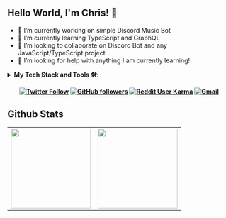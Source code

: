 ## Hello World, I'm Chris! 👋
- 🔭 I’m currently working on simple Discord Music Bot 
- 🌱 I’m currently learning TypeScript and GraphQL
- 👯 I’m looking to collaborate on Discord Bot and any JavaScript/TypeScript project. 
- 🤔 I’m looking for help with anything I am currently learning!

<details>
<summary><b>My Tech Stack and Tools 🛠:<b/></summary>

### Languages
![C#](https://img.shields.io/badge/c%23-%23239120.svg?style=for-the-badge&logo=c-sharp&logoColor=white)
![CSS3](https://img.shields.io/badge/css3-%231572B6.svg?style=for-the-badge&logo=css3&logoColor=white)
![HTML5](https://img.shields.io/badge/html5-%23E34F26.svg?style=for-the-badge&logo=html5&logoColor=white)
![JavaScript](https://img.shields.io/badge/javascript-%23323330.svg?style=for-the-badge&logo=javascript&logoColor=%23F7DF1E)
![TypeScript](https://img.shields.io/badge/typescript-%23007ACC.svg?style=for-the-badge&logo=typescript&logoColor=white)
<!-- ![Kotlin](https://img.shields.io/badge/kotlin-%230095D5.svg?style=for-the-badge&logo=kotlin&logoColor=white) -->
<!-- ![PHP](https://img.shields.io/badge/php-%23777BB4.svg?style=for-the-badge&logo=php&logoColor=white) -->
                                                                                                 
### Frameworks                                                                              
![.Net](https://img.shields.io/badge/.NET-5C2D91?style=for-the-badge&logo=.net&logoColor=white)
![Bootstrap](https://img.shields.io/badge/bootstrap-%23563D7C.svg?style=for-the-badge&logo=bootstrap&logoColor=white)
![Electron.js](https://img.shields.io/badge/Electron-191970?style=for-the-badge&logo=Electron&logoColor=white)
![Express.js](https://img.shields.io/badge/express.js-%23404d59.svg?style=for-the-badge&logo=express&logoColor=%2361DAFB)
![Gatsby](https://img.shields.io/badge/Gatsby-%23663399.svg?style=for-the-badge&logo=gatsby&logoColor=white)
![Jest](https://img.shields.io/badge/-jest-%23C21325?style=for-the-badge&logo=jest&logoColor=white)
![Mocha](https://img.shields.io/badge/-mocha-%238D6748?style=for-the-badge&logo=mocha&logoColor=white)
![NodeJS](https://img.shields.io/badge/node.js-6DA55F?style=for-the-badge&logo=node.js&logoColor=white)
![React](https://img.shields.io/badge/react-%2320232a.svg?style=for-the-badge&logo=react&logoColor=%2361DAFB)
![React Native](https://img.shields.io/badge/react_native-%2320232a.svg?style=for-the-badge&logo=react&logoColor=%2361DAFB)
![Redux](https://img.shields.io/badge/redux-%23593d88.svg?style=for-the-badge&logo=redux&logoColor=white)
![Sequelize](https://img.shields.io/badge/Sequelize-52B0E7?style=for-the-badge&logo=Sequelize&logoColor=white)
![Socket.io](https://img.shields.io/badge/Socket.io-black?style=for-the-badge&logo=socket.io&badgeColor=010101)
![Styled Components](https://img.shields.io/badge/styled--components-DB7093?style=for-the-badge&logo=styled-components&logoColor=white)
![Xamarin](https://img.shields.io/badge/Xamarin-3199DC?style=for-the-badge&logo=xamarin&logoColor=white)
<!-- ![Angular](https://img.shields.io/badge/angular-%23DD0031.svg?style=for-the-badge&logo=angular&logoColor=white) -->
<!-- ![Angular.js](https://img.shields.io/badge/angular.js-%23E23237.svg?style=for-the-badge&logo=angularjs&logoColor=white) -->
<!-- ![jQuery](https://img.shields.io/badge/jquery-%230769AD.svg?style=for-the-badge&logo=jquery&logoColor=white) -->

### Databases
![MicrosoftSQLServer](https://img.shields.io/badge/Microsoft%20SQL%20Server-CC2927?style=for-the-badge&logo=microsoft%20sql%20server&logoColor=white)
![MongoDB](https://img.shields.io/badge/MongoDB-%234ea94b.svg?style=for-the-badge&logo=mongodb&logoColor=white)
![MySQL](https://img.shields.io/badge/mysql-%2300f.svg?style=for-the-badge&logo=mysql&logoColor=white)
![Postgres](https://img.shields.io/badge/postgres-%23316192.svg?style=for-the-badge&logo=postgresql&logoColor=white)
![Redis](https://img.shields.io/badge/redis-%23DD0031.svg?style=for-the-badge&logo=redis&logoColor=white)
![SQLite](https://img.shields.io/badge/sqlite-%2307405e.svg?style=for-the-badge&logo=sqlite&logoColor=white)
<!-- ![Realm](https://img.shields.io/badge/Realm-39477F?style=for-the-badge&logo=realm&logoColor=white) -->

### Tools
![GitHub](https://img.shields.io/badge/github-%23121011.svg?style=for-the-badge&logo=github&logoColor=white)
![Nginx](https://img.shields.io/badge/nginx-%23009639.svg?style=for-the-badge&logo=nginx&logoColor=white)
![Postman](https://img.shields.io/badge/Postman-FF6C37?style=for-the-badge&logo=postman&logoColor=white)
![Visual Studio](https://img.shields.io/badge/Visual%20Studio-5C2D91.svg?style=for-the-badge&logo=visual-studio&logoColor=white)
![Visual Studio Code](https://img.shields.io/badge/Visual%20Studio%20Code-0078d7.svg?style=for-the-badge&logo=visual-studio-code&logoColor=white)
<!-- ![GitLab](https://img.shields.io/badge/gitlab-%23181717.svg?style=for-the-badge&logo=gitlab&logoColor=white) -->
<!-- ![GitLab CI](https://img.shields.io/badge/GitLabCI-%23181717.svg?style=for-the-badge&logo=gitlab&logoColor=white) -->

</details>

<p align="center">
  <a href="https://twitter.com/ChristiantoChen">
    <img align="center" alt="Twitter Follow" src="https://img.shields.io/twitter/follow/ChristiantoChen?label=Follow%20Me%20On%20Twitter&style=social">
  </a>
  <a href="https://github.com/ChristiantoChen">
    <img align="center" alt="GitHub followers" src="https://img.shields.io/github/followers/ChristiantoChen?label=Follow%20Me%20On%20GitHub&style=social">
  </a>
    <a href="https://reddit.com/user/lozernhein">
    <img align="center" alt="Reddit User Karma" src="https://img.shields.io/reddit/user-karma/combined/lozernhein?label=Follow%20Me%20On%20Reddit&style=social">
  </a>
    <a href="mailto:christianto_chen@live.com?subject=[GitHub] &body=Type your message here. Please start the subject with '[GitHub]' for better sorting of your messages.">
    <img align="center" alt="Gmail" src="https://img.shields.io/static/v1?label=Developer%20Email&message=christianto_chen&color=0073b1&style=social&logo=microsoft-outlook"></a>
</p>

## Github Stats
<table>
  <tr>
    <td>
      <img height="180" src="https://github-readme-stats.vercel.app/api?username=christiantochen&show_icons=true&theme=tokyonight&count_private=true&hide_border=true"/>
    </td>
    <td>
      <img height="180" src="https://github-readme-stats.vercel.app/api/top-langs?username=christiantochen&show_icons=true&theme=tokyonight&count_private=true&hide_border=true&include_all_commits=true""/>
    </td>
  </tr>
</table>

<!--
**christiantochen/christiantochen** is a ✨ _special_ ✨ repository because its `README.md` (this file) appears on your GitHub profile.

Here are some ideas to get you started:

- 🔭 I'm currently working on ...
- 🌱 I'm currently learning ...
- 👯 I'm looking to collaborate on ...
- 🤔 I'm looking for help with ...
- 💬 Ask me about ...
- 📫 How to reach me: ...
- 😄 Pronouns: ...
- ⚡ Fun fact: ...
-->

